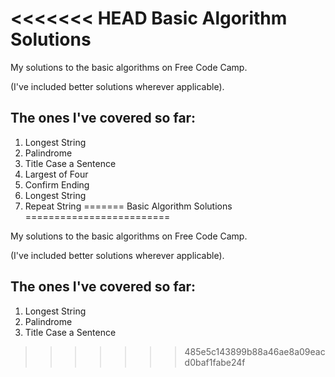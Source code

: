 <<<<<<< HEAD
Basic Algorithm Solutions
=========================


My solutions to the basic algorithms on Free Code Camp.

(I've included better solutions wherever applicable).

The ones I've covered so far:
------------------------------

1. Longest String
2. Palindrome
3. Title Case a Sentence
4. Largest of Four
5. Confirm Ending
6. Longest String
7. Repeat String
=======
Basic Algorithm Solutions
=========================


My solutions to the basic algorithms on Free Code Camp.

(I've included better solutions wherever applicable).

The ones I've covered so far:
------------------------------

1. Longest String
2. Palindrome
3. Title Case a Sentence
>>>>>>> 485e5c143899b88a46ae8a09eacd0baf1fabe24f
